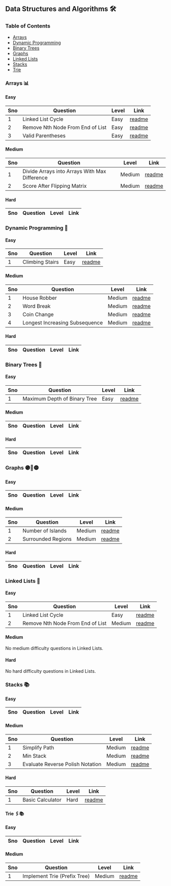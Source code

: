 ## Data Structures and Algorithms 🛠️

### Table of Contents

- [Arrays](#arrays-📊)
- [Dynamic Programming](#dynamic-programming-🧩)
- [Binary Trees](#binary-trees-🌳)
- [Graphs](#graphs-🟣🔗🟡)
- [Linked Lists](#linked-lists-🔗)
- [Stacks](#stacks-📚)
- [Trie](#trie-🖇️📚)

### Arrays 📊

#### Easy

| Sno | Question                         | Level | Link                                                                     |
| --- | -------------------------------- | ----- | ------------------------------------------------------------------------ |
| 1   | Linked List Cycle                | Easy  | [readme](./linked-lists/lc141_linked_list_cycle/README.md)               |
| 2   | Remove Nth Node From End of List | Easy  | [readme](./linked-lists/lc19_remove_nth_node_from_end_of_list/README.md) |
| 3   | Valid Parentheses                | Easy  | [readme](./stacks/lc20_valid_parantheses/README.md)                      |

#### Medium

| Sno | Question                                      | Level  | Link                                                                              |
| --- | --------------------------------------------- | ------ | --------------------------------------------------------------------------------- |
| 1   | Divide Arrays into Arrays With Max Difference | Medium | [readme](./arrays/lc2966_divide_arrays_into_arrays_with_max_difference/README.md) |
| 2   | Score After Flipping Matrix                   | Medium | [readme](./arrays/lc861_score_after_flipping_matrix/README.md)                    |

#### Hard

| Sno | Question                         | Level  | Link                                                                |
| --- | -------------------------------- | ------ | ------------------------------------------------------------------- |

### Dynamic Programming 🧩

#### Easy

| Sno | Question        | Level | Link                                                           |
| --- | --------------- | ----- | -------------------------------------------------------------- |
| 1   | Climbing Stairs | Easy  | [readme](./dynamic-programming/lc70_climbing_stairs/README.md) |

#### Medium

| Sno | Question                       | Level  | Link                                                                           |
| --- | ------------------------------ | ------ | ------------------------------------------------------------------------------ |
| 1   | House Robber                   | Medium | [readme](./dynamic-programming/lc198_house_robber/README.md)                   |
| 2   | Word Break                     | Medium | [readme](./dynamic-programming/lc139_word_break/README.md)                     |
| 3   | Coin Change                    | Medium | [readme](./dynamic-programming/lc322_coin_change/README.md)                    |
| 4   | Longest Increasing Subsequence | Medium | [readme](./dynamic-programming/lc300_longest_increasing_subsequence/README.md) |

#### Hard

| Sno | Question                         | Level  | Link                                                                |
| --- | -------------------------------- | ------ | ------------------------------------------------------------------- |

### Binary Trees 🌳

#### Easy

| Sno | Question                     | Level | Link                                                                  |
| --- | ---------------------------- | ----- | --------------------------------------------------------------------- |
| 1   | Maximum Depth of Binary Tree | Easy  | [readme](./binary-trees/lc104_maximum_depth_of_binary_tree/README.md) |

#### Medium

| Sno | Question                         | Level  | Link                                                                |
| --- | -------------------------------- | ------ | ------------------------------------------------------------------- |

#### Hard

| Sno | Question                         | Level  | Link                                                                |
| --- | -------------------------------- | ------ | ------------------------------------------------------------------- |

### Graphs 🟣🔗🟡

#### Easy

| Sno | Question                         | Level  | Link                                                                |
| --- | -------------------------------- | ------ | ------------------------------------------------------------------- |

#### Medium

| Sno | Question           | Level  | Link                                                  |
| --- | ------------------ | ------ | ----------------------------------------------------- |
| 1   | Number of Islands  | Medium | [readme](./graphs/lc200_number_of_islands/README.md)  |
| 2   | Surrounded Regions | Medium | [readme](./graphs/lc130_surrounded_regions/README.md) |

#### Hard

| Sno | Question                         | Level  | Link                                                                |
| --- | -------------------------------- | ------ | ------------------------------------------------------------------- |

### Linked Lists 🔗

#### Easy

| Sno | Question                         | Level  | Link                                                                     |
| --- | -------------------------------- | ------ | ------------------------------------------------------------------------ |
| 1   | Linked List Cycle                | Easy   | [readme](./linked-lists/lc141_linked_list_cycle/README.md)               |
| 2   | Remove Nth Node From End of List | Medium | [readme](./linked-lists/lc19_remove_nth_node_from_end_of_list/README.md) |

#### Medium

No medium difficulty questions in Linked Lists.

#### Hard

No hard difficulty questions in Linked Lists.

### Stacks 📚

#### Easy
| Sno | Question                         | Level  | Link                                                                |
| --- | -------------------------------- | ------ | ------------------------------------------------------------------- |

#### Medium

| Sno | Question                         | Level  | Link                                                                |
| --- | -------------------------------- | ------ | ------------------------------------------------------------------- |
| 1   | Simplify Path                    | Medium | [readme](./stacks/lc71_simplify_path/README.md)                     |
| 2   | Min Stack                        | Medium | [readme](./stacks/lc155_min_stack/README.md)                        |
| 3   | Evaluate Reverse Polish Notation | Medium | [readme](./stacks/lc150_evaluate_reverse_polish_notation/README.md) |

#### Hard

| Sno | Question         | Level | Link                                                |
| --- | ---------------- | ----- | --------------------------------------------------- |
| 1   | Basic Calculator | Hard  | [readme](./stacks/lc224_basic_calculator/README.md) |

#### Trie 🖇️📚

#### Easy

| Sno | Question                         | Level  | Link                                                                |
| --- | -------------------------------- | ------ | ------------------------------------------------------------------- |

#### Medium

| Sno | Question                     | Level  | Link                                                      |
| --- | ---------------------------- | ------ | --------------------------------------------------------- |
| 1   | Implement Trie (Prefix Tree) | Medium | [readme](./trie/208_implement_trie_prefix_tree/README.md) |
